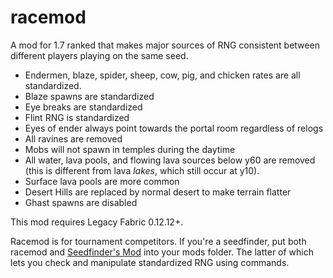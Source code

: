 # racemod
A mod for 1.7 ranked that makes major sources of RNG consistent between different players playing on the same seed.

- Endermen, blaze, spider, sheep, cow, pig, and chicken rates are all standardized.
- Blaze spawns are standardized
- Eye breaks are standardized
- Flint RNG is standardized
- Eyes of ender always point towards the portal room regardless of relogs
- All ravines are removed
- Mobs will not spawn in temples during the daytime
- All water, lava pools, and flowing lava sources below y60 are removed (this is different from lava *lakes*, which still occur at y10).
- Surface lava pools are more common
- Desert Hills are replaced by normal desert to make terrain flatter
- Ghast spawns are disabled

This mod requires Legacy Fabric 0.12.12+.

Racemod is for tournament competitors. If you're a seedfinder, put both racemod and [Seedfinder's Mod](https://github.com/pixfumy/seedfinders-mod) into your mods folder. The latter of which lets you check and manipulate standardized RNG using commands. 
